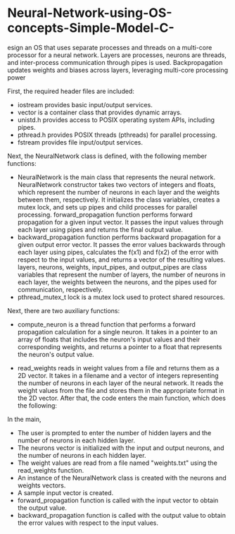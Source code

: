 # Neural-Network-using-OS-concepts-Simple-Model-C-
esign an OS that uses separate processes and threads on a multi-core processor for a neural network. Layers are processes, neurons are threads, and inter-process communication through pipes is used. Backpropagation updates weights and biases across layers, leveraging multi-core processing power



First, the required header files are included:

- iostream provides basic input/output services.
- vector is a container class that provides dynamic arrays.
- unistd.h provides access to POSIX operating system APIs, including pipes.
- pthread.h provides POSIX threads (pthreads) for parallel processing.
- fstream provides file input/output services.

Next, the NeuralNetwork class is defined, with the following member functions:

- NeuralNetwork is the main class that represents the neural network.
NeuralNetwork constructor takes two vectors of integers and floats, which represent the number of neurons in each layer and the weights between them, respectively. It initializes the class variables, creates a mutex lock, and sets up pipes and child processes for parallel processing.
forward_propagation function performs forward propagation for a given input vector. It passes the input values through each layer using pipes and returns the final output value.
- backward_propagation function performs backward propagation for a given output error vector. It passes the error values backwards through each layer using pipes, calculates the f(x1) and f(x2) of the error with respect to the input values, and returns a vector of the resulting values.
layers, neurons, weights, input_pipes, and output_pipes are class variables that represent the number of layers, the number of neurons in each layer, the weights between the neurons, and the pipes used for communication, respectively.
- pthread_mutex_t lock is a mutex lock used to protect shared resources.

Next, there are two auxiliary functions:

- compute_neuron is a thread function that performs a forward propagation calculation for a single neuron. It takes in a pointer to an array of floats that includes the neuron's input values and their corresponding weights, and returns a pointer to a float that represents the neuron's output value.

- read_weights reads in weight values from a file and returns them as a 2D vector. It takes in a filename and a vector of integers representing the number of neurons in each layer of the neural network. It reads the weight values from the file and stores them in the appropriate format in the 2D vector.
After that, the code enters the main function, which does the following:

In the main,
- The user is prompted to enter the number of hidden layers and the number of neurons in each hidden layer.
- The neurons vector is initialized with the input and output neurons, and the number of neurons in each hidden layer.
- The weight values are read from a file named "weights.txt" using the read_weights function.
- An instance of the NeuralNetwork class is created with the neurons and weights vectors.
- A sample input vector is created.
- forward_propagation function is called with the input vector to obtain the output value.
- backward_propagation function is called with the output value to obtain the error values with respect to the input values.
